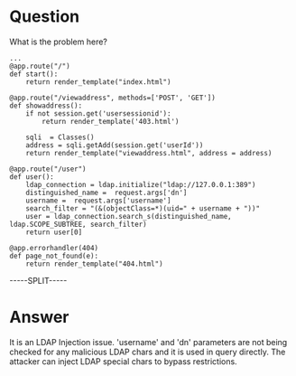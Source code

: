# Question
 
What is the problem here?
 
```
...
@app.route("/")
def start():
    return render_template("index.html")

@app.route("/viewaddress", methods=['POST', 'GET'])
def showaddress():
    if not session.get('usersessionid'):
        return render_template('403.html')
        
    sqli  = Classes()
    address = sqli.getAdd(session.get('userId'))
    return render_template("viewaddress.html", address = address)

@app.route("/user")
def user():
    ldap_connection = ldap.initialize("ldap://127.0.0.1:389")
    distinguished_name =  request.args['dn']
    username =  request.args['username']
    search_filter = "(&(objectClass=*)(uid=" + username + "))"
    user = ldap_connection.search_s(distinguished_name, ldap.SCOPE_SUBTREE, search_filter)
    return user[0]

@app.errorhandler(404)
def page_not_found(e):
    return render_template("404.html")
```
 
-----SPLIT-----
 
# Answer

It is an LDAP Injection issue. 'username' and 'dn' parameters are not being checked for any malicious LDAP chars and it is used in query directly. The attacker can inject LDAP special chars to bypass restrictions.

